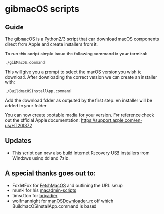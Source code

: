 # gibmacOS scripts

## Guide
The gibmacOS is a Python2/3 script that can download macOS components direct from Apple and create installers from it.

To run this script simple issue the following command in your terminal:
```
./gibMacOS.command
```

This will give you a prompt to select the macOS version you wish to download. After downloading the correct version we can create an installer with:
```
./BuildmacOSInstallApp.command
```

Add the download folder as outputed by the first step. An installer will be added to your folder.

You can now create bootable media for your version. For reference check out the official Apple documentation:
https://support.apple.com/en-us/HT201372



## Updates
- This script can now also build Internet Recovery USB installers from Windows using [dd](http://www.chrysocome.net/dd) and [7zip](https://www.7-zip.org/download.html).



## A special thanks goes out to:

* FoxletFox for [FetchMacOS](http://www.insanelymac.com/forum/topic/326366-fetchmacos-a-tool-to-download-macos-on-non-mac-platforms/) and outlining the URL setup
* munki for his [macadmin-scripts](https://github.com/munki/macadmin-scripts)
* timsutton for [brigadier](https://github.com/timsutton/brigadier)
* wolfmannight for [manOSDownloader_rc](https://www.insanelymac.com/forum/topic/338810-create-legit-copy-of-macos-from-apple-catalog/) off which BuildmacOSInstallApp.command is based
